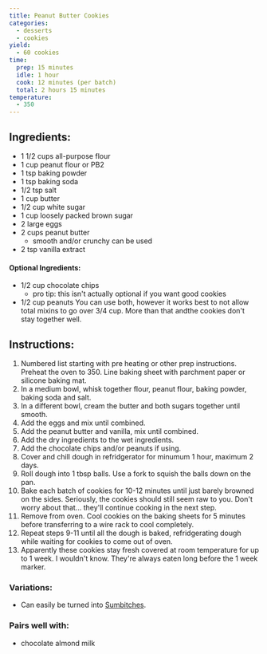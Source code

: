 ```yaml
---
title: Peanut Butter Cookies
categories:
  - desserts
  - cookies
yield:
  - 60 cookies
time:  
  prep: 15 minutes
  idle: 1 hour
  cook: 12 minutes (per batch)
  total: 2 hours 15 minutes
temperature: 
  - 350
---
```


## Ingredients:
* 1 1/2 cups all-purpose flour
* 1 cup peanut flour or PB2
* 1 tsp baking powder
* 1 tsp baking soda
* 1/2 tsp salt
* 1 cup butter
* 1/2 cup white sugar
* 1 cup loosely packed brown sugar
* 2 large eggs
* 2 cups peanut butter
  * smooth and/or crunchy can be used
* 2 tsp vanilla extract

#### Optional Ingredients:
* 1/2 cup chocolate chips
  * pro tip: this isn't actually optional if you want good cookies
* 1/2 cup peanuts
You can use both, however it works best to not allow total mixins to go over 3/4 cup. More than that andthe cookies don't stay together well.
 
## Instructions:
1. Numbered list starting with pre heating or other prep instructions. Preheat the oven to 350. Line baking sheet with parchment paper or silicone baking mat.
2. In a medium bowl, whisk together flour, peanut flour, baking powder, baking soda and salt.
3. In a different bowl, cream the butter and both sugars together until smooth. 
4. Add the eggs and mix until combined. 
5. Add the peanut butter and vanilla, mix until combined.
6. Add the dry ingredients to the wet ingredients.
7. Add the chocolate chips and/or peanuts if using.
8. Cover and chill dough in refridgerator for minumum 1 hour, maximum 2 days.
9. Roll dough into 1 tbsp balls. Use a fork to squish the balls down on the pan.
10. Bake each batch of cookies for 10-12 minutes until just barely browned on the sides. Seriously, the cookies should still seem raw to you. Don't worry about that... they'll continue cooking in the next step.
11. Remove from oven. Cool cookies on the baking sheets for 5 minutes before transferring to a wire rack to cool completely.
12. Repeat steps 9-11 until all the dough is baked, refridgerating dough while waiting for cookies to come out of oven.
13. Apparently these cookies stay fresh covered at room temperature for up to 1 week. I wouldn't know. They're always eaten long before the 1 week marker.


### Variations:
* Can easily be turned into [Sumbitches](sumbitches.md).

### Pairs well with:
* chocolate almond milk
